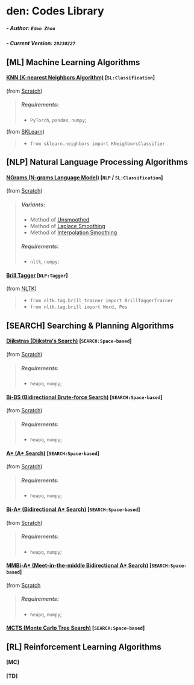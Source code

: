 # den: Codes Library

##### - Author: `Eden Zhou`
##### - Current Version: `20230227`


## [ML] Machine Learning Algorithms
#### [KNN (K-nearest Neighbors Algorithm)](https://github.com/Edennnnnnnnnn/den/tree/main/ML/KNN) [`SL:Classification`] 
(from [Scratch](https://github.com/Edennnnnnnnnn/den/blob/main/ML/KNN/KNN(fromScratch).py))
> ##### Requirements:
> - `PyTorch`, `pandas`, `numpy`;

(from [SKLearn](https://github.com/Edennnnnnnnnn/den/blob/main/ML/KNN/KNN(fromSKLearn).py))
> - `from sklearn.neighbors import KNeighborsClassifier`


## [NLP] Natural Language Processing Algorithms
#### [NGrams (N-grams Language Model)](https://github.com/Edennnnnnnnnn/den/tree/main/NLP/NGrams) [`NLP` / `SL:Classification`] 
(from [Scratch](https://github.com/Edennnnnnnnnn/den/blob/main/NLP/NGrams/NGrams(fromScratch).py))
> ##### Variants:
> - Method of [Unsmoothed](https://github.com/Edennnnnnnnnn/den/blob/main/NLP/NGrams/NGrams(fromScratch).py#L311)
> - Method of [Laplace Smoothing](https://github.com/Edennnnnnnnnn/den/blob/main/NLP/NGrams/NGrams(fromScratch).py#L358)
> - Method of [Interpolation Smoothing](https://github.com/Edennnnnnnnnn/den/blob/main/NLP/NGrams/NGrams(fromScratch).py#L406)
> ##### Requirements:
> - `nltk`, `numpy`;

#### [Brill Tagger](https://github.com/Edennnnnnnnnn/den/tree/main/NLP/BrillTagger) [`NLP:Tagger`] 
(from [NLTK](https://github.com/Edennnnnnnnnn/den/blob/main/NLP/BrillTagger/BrillTagger(fromNLTK).py))
> - `from nltk.tag.brill_trainer import BrillTaggerTrainer`
> - `from nltk.tag.brill import Word, Pos`


## [SEARCH] Searching & Planning Algorithms
#### [Dijkstras (Dijkstra's Search)](https://github.com/Edennnnnnnnnn/den/tree/main/Search/Dijkstras) [`SEARCH:Space-based`] 
(from [Scratch](https://github.com/Edennnnnnnnnn/den/blob/main/Search/Dijkstras/Dijkstras(fromScratch).py))
> ##### Requirements:
> - `heapq`, `numpy`;

#### [Bi-BS (Bidirectional Brute-force Search)](https://github.com/Edennnnnnnnnn/den/tree/main/Search/BiBS) [`SEARCH:Space-based`] 
(from [Scratch](https://github.com/Edennnnnnnnnn/den/blob/main/Search/BiBS/BiBS(fromScratch).py))
> ##### Requirements:
> - `heapq`, `numpy`;

#### [A* (A* Search)](https://github.com/Edennnnnnnnnn/den/blob/main/algorithms/) [`SEARCH:Space-based`] 
(from [Scratch](https://github.com/Edennnnnnnnnn/den/blob/main/Search/BiBS/BiBS(fromScratch).py))
> ##### Requirements:
> - `heapq`, `numpy`;

#### [Bi-A* (Bidirectional A* Search)](https://github.com/Edennnnnnnnnn/den/blob/main/algorithms/) [`SEARCH:Space-based`] 
(from [Scratch](https://github.com/Edennnnnnnnnn/den/blob/main/Search/BiBS/BiBS(fromScratch).py))
> ##### Requirements:
> - `heapq`, `numpy`;

#### [MMBi-A* (Meet-in-the-middle Bidirectional A* Search)](https://github.com/Edennnnnnnnnn/den/tree/main/Search/MMBiAStar) [`SEARCH:Space-based`] 
(from [Scratch](https://github.com/Edennnnnnnnnn/den/blob/main/Search/MMBiAStar/MMBiAStar(fromScratch).py)
> ##### Requirements:
> - `heapq`, `numpy`;

#### [MCTS (Monte Carlo Tree Search)](https://github.com/Edennnnnnnnnn/den/blob/main/algorithms/) [`SEARCH:Space-based`] 


## [RL] Reinforcement Learning Algorithms
#### [MC]
#### [TD]
